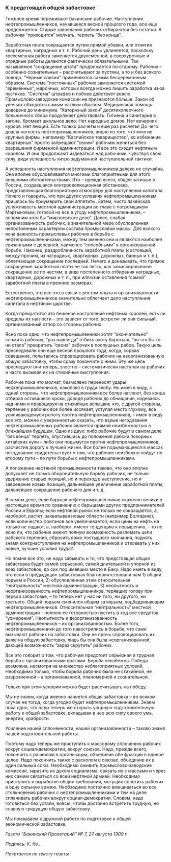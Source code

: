 ### К предстоящей общей забастовке

Тяжелое время переживают бакинские рабочие. Наступление нефтепромышленников, начавшееся весной прошлого года, все еще продолжается. Старые завоевания рабочих отбираются без остатка. А рабочим “приходится” молчать, терпеть “без конца”.

Заработная плата сокращается путем прямой убавки, или отнятия квартирных, наградных и т. п. Рабочий день удлиняется, поскольку трехсменная работа заменяется двухсменной, а сверхурочные и отрядные работы делаются фактически обязательными. Так называемое “сокращение штата” продолжается по‑старому. Рабочих – особенно сознательных – рассчитывают за пустяки, а то и без всякого повода. “Черные списки” применяются самым бесцеремонным образом. Система “постоянных” рабочих заменяется системой “временных”, марочных, которых всегда можно лишить заработка из‑за пустяков. “Система” штрафов и побоев действует вовсю. Промыслово‑заводские комиссии не признаются больше. Закон об увечьях обходится самым наглым образом. Медицинская помощь доведена до минимума. “Каторжный закон” десятикопеечного больничного сбора продолжает действовать. Гигиена и санитария в загоне. Хромает школьное дело. Нет народных домов. Нет вечерних курсов. Нет лекций. Есть только расчеты и еще раз расчёты! До чего дошла наглость нефтепромышленников, видно из того, что многие крупные фирмы, например “Каспийское товарищество”, во избежание квартирных” просто запрещают “своим” рабочим жениться без разрешения фирменной администрации. И все это сходит нефтяным королям. И они продолжают издеваться над рабочими, чувствуя свою силу, видя успешность хитро задуманной наступательной тактики.

А успешность наступления нефтепромышленников далеко не случайна. Она вполне обусловливается многими благоприятными для этого внешними обстоятельствами. Это – прежде всего, общее затишье в России, создавшаяся контрреволюционная обстановка, представляющая благоприятную атмосферу для наступления капитала. Нечего и говорить, что при других условиях нефтепромышленникам пришлось бы приумерить свои аппетиты. Затем, чисто лакейская услужливость местной администрации во главе с погромщиком Мартыновым, готовой на все в угоду нефтепромышленникам, – вспомним хотя бы “мирзоевское дело”. Далее, слабая организованность рабочих, в значительной мере обусловленная непостоянным характером состава промысловой массы. Для всякого ясна важность промысловых рабочих в борьбе с нефтепромышленниками, между тем именно они и являются наиболее связанными с деревней, наименее “способными” к организованной борьбе. Наконец, раздробленность заработной платы (состоящей, между прочим, из наградных, квартирных, дорожных, банных и т. п.), облегчающая сокращение последней. Нечего и доказывать, что прямое сокращение заработной платы не так легко, как замаскированное сокращение ее по частям, в виде постепенного отбирания наградных, квартирных, дорожных и т. п., при иллюзии оставления “самой” заработной платы в прежних размерах.

Естественно, что все это в связи с ростом опыта и организованности нефтепромышленников значительно облегчает дело наступления капитала в нефтяном царстве.

Когда прекратится это бешеное наступление нефтяных королей, есть ли пределы их наглости – это зависит от того, встретят ли они сильный, организованный отпор со стороны рабочих.

Ясно пока одно, что нефтепромышленники хотят “окончательно” сломить рабочих, “раз навсегда” отбить охоту бороться, “во что бы то ни стало” превратить “своих” рабочих в послушных рабов. Такую цель преследовали они еще весной прошлого года, когда, сорвав совещание, попытались спровоцировать рабочих на неорганизованную общую забастовку, чтобы сразу покончить с ними. Эту же цель преследуют они теперь, злостно – систематически наступая на рабочих и часто вызывая их на стихийные выступления.

Рабочие пока что молчат, безмолвно переносят удары нефтепромышленников, накопляя в груди злобу. Но имея в виду, с одной стороны, что нефтепромышленники все более наглеют, без конца отбирая оставшиеся крохи, доводя рабочих до обнищания, издеваясь над ними и провоцируя на стихийные вспышки; что, с другой стороны, терпение у рабочих все более иссякает, уступая место глухому, все усиливающемуся ропоту против нефтепромышленников, – имея в виду все это, можно с уверенностью сказать, что взрыв негодования нефтепромышленных рабочих является прямой неизбежностью в ближайшем будущем. Одно из двух: либо рабочие будут в самом деле “без конца” терпеть, опустившись до положения рабски покорных китайских кули – либо они подымутся против нефтепромышленников, расчистив дорогу к лучшей жизни. Все более подымающееся в массах негодование свидетельствует о том, что рабочие неизбежно пойдут по второму пути – по пути борьбы с нефтепромышленниками.

А положение нефтяной промышленности таково, что оно вполне допускает не только оборонительную борьбу рабочих, не только удержание старых позиций, но и переход в наступление, но и завоевание новых позиций, дальнейшее увеличение заработной платы, дальнейшее сокращение рабочего дня и т. д.

В самом деле, если барыши нефтепромышленников сказочно велики в настоящее время по сравнению с барышами других предпринимателей России и Европы; если нефтяной рынок не только не сокращается, а, наоборот, растет, захватывая новые области (например Болгарию); если количество фонтанов все увеличивается; если цены на нефть не только не падают, а, наоборот, имеют тенденцию к повышению, – то не ясно ли, что рабочие имеют полную возможность разломать цепи рабского терпения, сбросить ярмо постыдного молчания, поднять знамя контрнаступления на нефтепромышленников и отвоевать у них новые, лучшие условия труда?..

Но помня все это, не надо забывать и то, что предстоящая общая забастовка будет самой серьезной, самой длительной и упорной из всех забастовок, до сих пор имевших место в Баку. Надо иметь в виду, что если в предыдущих забастовках благоприятствовали нам 1) общий подъем в России, 2) обусловленная этим относительная “нейтральность” местной администрации, 3) неопытность и неорганизованность нефтепромышленников, терявших голову при первой забастовке, – то теперь нет у нас ни того, ни другого, ни третьего. Общий подъем сменился общим затишьем, подбадривающим нефтепромышленников. Относительная “нейтральность” местной администрации – полною ее готовностью пустить в ход все средства “усмирения”. Неопытность и дезорганизованность нефтепромышленников – их организованностью. Более того, нефтепромышленники до того навострились в борьбе, что сами вызывают рабочих на забастовки. Они не прочь спровоцировать их даже на общую забастовку, лишь бы она была неорганизованной, дающей возможность “зараз скрутить” рабочих.

Все это говорит о том, что рабочим предстоит серьёзная и трудная борьба с организованными врагами. Борьба неизбежна. Победа возможна, несмотря на множество неблагоприятных условий. Необходимо только, чтобы борьба рабочих была не стихийной, не разрозненной – а организованной, планомерной и сознательной.

Только при этом условии можно будет рассчитывать на победу.

Мы не знаем, когда именно начнется общая забастовка – во всяком случае не тогда, когда угодно будет нефтепромышленникам. Знаем пока одно, что надо теперь же открыть упорную подготовительную работу к общей забастовке, вкладывая в нее всю силу своего ума, энергии, храбрости.

Усиление нашей сплоченности, нашей организованности – таково знамя нашей подготовительной работы.

Поэтому надо теперь же приступить к массовому сплочению рабочих вокруг социал‑демократии, вокруг союзов. Надо, прежде всего, покончить с расколом в организации, объединив обе фракции в единое целое. Надо покончить также с расколом в союзах, объединив их в один сильный союз. Необходимо оживить промыслово‑заводские комиссии, заразить их духом социализма, связать их с массами и через них самим связаться со всей нефтяной армией. Необходимо приступить к выработке общих требований, могущих сплотить рабочих в одну сильную армию. Необходимо постоянно вмешиваться во все столкновения рабочих с нефтепромышленниками и тем на деле сплачивать рабочих вокруг социал‑демократии. Словом, надо готовиться без устали, вовсю, чтобы достойно встретить трудную, но славную грядущую общую забастовку.

Мы призываем к дружной работе по подготовке к общей экономической забастовке.

_Газета “Бакинский Пролетарий” №_ _7, 27 августа 1909_ _г._

_Подпись: К. Ко…_

_Печатается по тексту газеты_